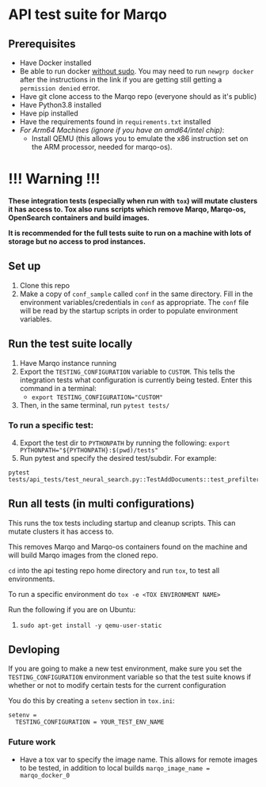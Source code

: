 # API test suite for Marqo

## Prerequisites
- Have Docker installed
- Be able to run docker [without sudo](https://github.com/sindresorhus/guides/blob/main/docker-without-sudo.md). 
You may need to run `newgrp docker` after the instructions in the link
if you are getting still getting a `permission denied` error.
- Have git clone access to the Marqo repo (everyone should as it's public)
- Have Python3.8 installed
- Have pip installed
- Have the requirements found in `requirements.txt` installed
- _For Arm64 Machines (ignore if you have an amd64/intel chip)_:
    - Install QEMU (this allows you to emulate the x86 instruction set on the ARM processor, needed for marqo-os). 

# !!! Warning !!!
__These integration tests (especially when run with `tox`) will mutate clusters it has access to. 
Tox also runs scripts which remove Marqo, Marqo-os, OpenSearch containers and build images.__

__It is recommended for the full tests suite to run on a machine with lots of storage but no access to prod instances.__
## Set up

1. Clone this repo
2. Make a copy of `conf_sample` called `conf` in the same directory. 
Fill in the environment variables/credentials in `conf` as appropriate. 
The `conf` file will be read by the startup scripts in order to populate environment variables.

## Run the test suite locally

1. Have Marqo instance running
2. Export the `TESTING_CONFIGURATION` variable to `CUSTOM`. This tells the integration tests what configuration
is currently being tested. Enter this command in a terminal:
   - `export TESTING_CONFIGURATION="CUSTOM"`
3. Then, in the same terminal, run `pytest tests/`

### To run a specific test:
4. Export the test dir to `PYTHONPATH` by running the following: `export PYTHONPATH="${PYTHONPATH}:$(pwd)/tests"`
5. Run pytest and specify the desired test/subdir. For example: 
 
```
pytest tests/api_tests/test_neural_search.py::TestAddDocuments::test_prefiltering
```

## Run all tests (in multi configurations)
This runs the tox tests including startup and cleanup scripts. This can mutate clusters it has access to.

This removes Marqo and Marqo-os containers found on the machine and will build Marqo images from the cloned repo. 

`cd` into the api testing repo home directory and run `tox`, to test all environments. 

To run a specific environment do `tox -e <TOX ENVIRONMENT NAME>`



Run the following  if you are on Ubuntu:
1. `sudo apt-get install -y qemu-user-static`
## Devloping
If you are going to make a new test environment, make sure you set the `TESTING_CONFIGURATION` environment variable so
that the test suite knows if whether or not to modify certain tests for the current configuration 

You do this by creating a `setenv` section in `tox.ini`:
```tox
setenv =
  TESTING_CONFIGURATION = YOUR_TEST_ENV_NAME
```
### Future work
* Have a tox var to specify the image name. This allows for remote images to be tested, in addition to local builds `marqo_image_name = marqo_docker_0`

